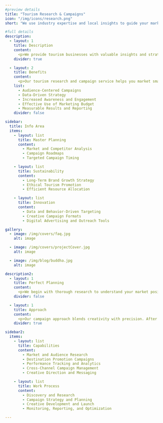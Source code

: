 ```yaml
---
#preview details
title: "Tourism Research & Campaigns"
icon: "/img/icons/research.png"
short: "We use industry expertise and local insights to guide your marketing, helping you stay ahead and attract new customers."

#full details
description:
  - layout: 1
    title: Description
    content:
      <p>We provide tourism businesses with valuable insights and strategic campaigns grounded in research, data, and traveler behavior. Our service combines market analysis, audience profiling, and competitive benchmarking to develop campaigns that speak directly to the needs and motivations of your target travelers. From seasonal marketing to long-term branding initiatives, each campaign is designed with clear objectives, creative storytelling, and data-backed decision-making. Whether promoting a destination, a tour package, or a new service, we deliver campaigns that are relevant, targeted, and impactful—strengthening your reach and reputation in the tourism market.</p>
    divider: true

  - layout: 2
    title: Benefits
    content:
      <p>Our tourism research and campaign service helps you market smarter by understanding your audience and shaping strategies around real data. With this foundation, you can attract more engaged travelers, promote your offerings with confidence, and track performance throughout. Every campaign is crafted to create visibility, increase bookings, and build meaningful connections between your brand and your audience.</p>
    list:
      - Audience-Centered Campaigns
      - Data-Driven Strategy
      - Increased Awareness and Engagement
      - Effective Use of Marketing Budget
      - Measurable Results and Reporting
    divider: false

sidebar:
  title: Info Area
  items:
    - layout: list
      title: Master Planning
      content:
        - Market and Competitor Analysis
        - Campaign Roadmaps
        - Targeted Campaign Timing

    - layout: list
      title: Sustainability 
      content:
        - Long-Term Brand Growth Strategy
        - Ethical Tourism Promotion
        - Efficient Resource Allocation

    - layout: list
      title: Innovation
      content:
        - Data and Behavior-Driven Targeting
        - Creative Campaign Formats
        - Digital Advertising and Outreach Tools

gallery:
  - image: /img/covers/faq.jpg
    alt: image

  - image: /img/covers/projectCover.jpg
    alt: image

  - image: /img/blog/buddha.jpg
    alt: image

description2:
  - layout: 1
    title: Perfect Planning
    content:
      <p>We begin with thorough research to understand your market position, tourism trends, and audience segments. This planning phase helps define your campaign goals, select the right channels, and craft a message that resonates. Every step is based on data and strategic insight, ensuring your campaign is aligned with your business vision and ready to perform in real-world travel markets.</p>
    divider: false

  - layout: 1
    title: Approach
    content:
      <p>Our campaign approach blends creativity with precision. After developing a strategic plan, we design engaging content, choose high-performing platforms, and launch your campaign with full tracking and reporting tools. Throughout the process, we collaborate with your team, review results, and make data-informed adjustments to enhance impact and ROI. We stay focused on your goals and adapt as your needs evolve.</p>
    divider: true

sidebar2:
  items:
    - layout: list
      title: Capabilities
      content:
        - Market and Audience Research
        - Destination Promotion Campaigns
        - Performance Tracking and Analytics
        - Cross-Channel Campaign Management
        - Creative Direction and Messaging

    - layout: list
      title: Work Process
      content:
        - Discovery and Research
        - Campaign Strategy and Planning
        - Creative Development and Launch
        - Monitoring, Reporting, and Optimization

---
```

